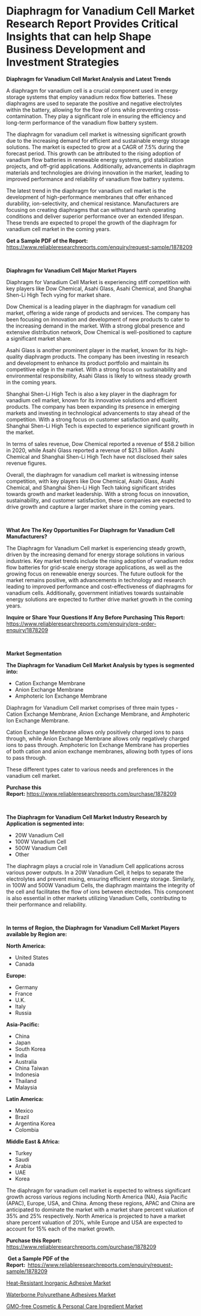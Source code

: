 <p><h1>Diaphragm for Vanadium Cell Market Research Report Provides Critical Insights that can help Shape Business Development and Investment Strategies</h1></p><p><strong>Diaphragm for Vanadium Cell Market Analysis and Latest Trends</strong></p>
<p><p>A diaphragm for vanadium cell is a crucial component used in energy storage systems that employ vanadium redox flow batteries. These diaphragms are used to separate the positive and negative electrolytes within the battery, allowing for the flow of ions while preventing cross-contamination. They play a significant role in ensuring the efficiency and long-term performance of the vanadium flow battery system.</p><p>The diaphragm for vanadium cell market is witnessing significant growth due to the increasing demand for efficient and sustainable energy storage solutions. The market is expected to grow at a CAGR of 7.5% during the forecast period. This growth can be attributed to the rising adoption of vanadium flow batteries in renewable energy systems, grid stabilization projects, and off-grid applications. Additionally, advancements in diaphragm materials and technologies are driving innovation in the market, leading to improved performance and reliability of vanadium flow battery systems.</p><p>The latest trend in the diaphragm for vanadium cell market is the development of high-performance membranes that offer enhanced durability, ion-selectivity, and chemical resistance. Manufacturers are focusing on creating diaphragms that can withstand harsh operating conditions and deliver superior performance over an extended lifespan. These trends are expected to propel the growth of the diaphragm for vanadium cell market in the coming years.</p></p>
<p><strong>Get a Sample PDF of the Report:&nbsp;</strong> <a href="https://www.reliableresearchreports.com/enquiry/request-sample/1878209">https://www.reliableresearchreports.com/enquiry/request-sample/1878209</a></p>
<p>&nbsp;</p>
<p><strong>Diaphragm for Vanadium Cell Major Market Players</strong></p>
<p><p>Diaphragm for Vanadium Cell Market is experiencing stiff competition with key players like Dow Chemical, Asahi Glass, Asahi Chemical, and Shanghai Shen-Li High Tech vying for market share. </p><p>Dow Chemical is a leading player in the diaphragm for vanadium cell market, offering a wide range of products and services. The company has been focusing on innovation and development of new products to cater to the increasing demand in the market. With a strong global presence and extensive distribution network, Dow Chemical is well-positioned to capture a significant market share.</p><p>Asahi Glass is another prominent player in the market, known for its high-quality diaphragm products. The company has been investing in research and development to enhance its product portfolio and maintain its competitive edge in the market. With a strong focus on sustainability and environmental responsibility, Asahi Glass is likely to witness steady growth in the coming years.</p><p>Shanghai Shen-Li High Tech is also a key player in the diaphragm for vanadium cell market, known for its innovative solutions and efficient products. The company has been expanding its presence in emerging markets and investing in technological advancements to stay ahead of the competition. With a strong focus on customer satisfaction and quality, Shanghai Shen-Li High Tech is expected to experience significant growth in the market.</p><p>In terms of sales revenue, Dow Chemical reported a revenue of $58.2 billion in 2020, while Asahi Glass reported a revenue of $21.3 billion. Asahi Chemical and Shanghai Shen-Li High Tech have not disclosed their sales revenue figures. </p><p>Overall, the diaphragm for vanadium cell market is witnessing intense competition, with key players like Dow Chemical, Asahi Glass, Asahi Chemical, and Shanghai Shen-Li High Tech taking significant strides towards growth and market leadership. With a strong focus on innovation, sustainability, and customer satisfaction, these companies are expected to drive growth and capture a larger market share in the coming years.</p></p>
<p>&nbsp;</p>
<p><strong>What Are The Key Opportunities For Diaphragm for Vanadium Cell Manufacturers?</strong></p>
<p><p>The Diaphragm for Vanadium Cell market is experiencing steady growth, driven by the increasing demand for energy storage solutions in various industries. Key market trends include the rising adoption of vanadium redox flow batteries for grid-scale energy storage applications, as well as the growing focus on renewable energy sources. The future outlook for the market remains positive, with advancements in technology and research leading to improved performance and cost-effectiveness of diaphragms for vanadium cells. Additionally, government initiatives towards sustainable energy solutions are expected to further drive market growth in the coming years.</p></p>
<p><strong>Inquire or Share Your Questions If Any Before Purchasing This Report:</strong> <a href="https://www.reliableresearchreports.com/enquiry/pre-order-enquiry/1878209">https://www.reliableresearchreports.com/enquiry/pre-order-enquiry/1878209</a></p>
<p>&nbsp;</p>
<p><strong>Market Segmentation</strong></p>
<p><strong>The Diaphragm for Vanadium Cell Market Analysis by types is segmented into:</strong></p>
<p><ul><li>Cation Exchange Membrane</li><li>Anion Exchange Membrane</li><li>Amphoteric Ion Exchange Membrane</li></ul></p>
<p><p>Diaphragm for Vanadium Cell market comprises of three main types - Cation Exchange Membrane, Anion Exchange Membrane, and Amphoteric Ion Exchange Membrane. </p><p>Cation Exchange Membrane allows only positively charged ions to pass through, while Anion Exchange Membrane allows only negatively charged ions to pass through. Amphoteric Ion Exchange Membrane has properties of both cation and anion exchange membranes, allowing both types of ions to pass through.</p><p>These different types cater to various needs and preferences in the vanadium cell market.</p></p>
<p><strong>Purchase this Report:&nbsp;</strong><a href="https://www.reliableresearchreports.com/purchase/1878209">https://www.reliableresearchreports.com/purchase/1878209</a></p>
<p>&nbsp;</p>
<p><strong>The Diaphragm for Vanadium Cell Market Industry Research by Application is segmented into:</strong></p>
<p><ul><li>20W Vanadium Cell</li><li>100W Vanadium Cell</li><li>500W Vanadium Cell</li><li>Other</li></ul></p>
<p><p>The diaphragm plays a crucial role in Vanadium Cell applications across various power outputs. In a 20W Vanadium Cell, it helps to separate the electrolytes and prevent mixing, ensuring efficient energy storage. Similarly, in 100W and 500W Vanadium Cells, the diaphragm maintains the integrity of the cell and facilitates the flow of ions between electrodes. This component is also essential in other markets utilizing Vanadium Cells, contributing to their performance and reliability.</p></p>
<p>&nbsp;</p>
<p><strong>In terms of Region, the Diaphragm for Vanadium Cell Market Players available by Region are:</strong></p>
<p>
    <p> <strong> North America: </strong>
        <ul>
            <li>United States</li>
            <li>Canada</li>
        </ul>
        </p> 
    <p> <strong> Europe: </strong>
        <ul>
            <li>Germany</li>
            <li>France</li>
            <li>U.K.</li>
            <li>Italy</li>
            <li>Russia</li>
        </ul>
        </p> 
    <p> <strong> Asia-Pacific: </strong>
        <ul>
            <li>China</li>
            <li>Japan</li>
            <li>South Korea</li>
            <li>India</li>
            <li>Australia</li>
            <li>China Taiwan</li>
            <li>Indonesia</li>
            <li>Thailand</li>
            <li>Malaysia</li>
        </ul>
        </p> 
    <p> <strong> Latin America: </strong>
        <ul>
            <li>Mexico</li>
            <li>Brazil</li>
            <li>Argentina Korea</li>
            <li>Colombia</li>
        </ul>
        </p> 
    <p> <strong> Middle East & Africa: </strong>
        <ul>
            <li>Turkey</li>
            <li>Saudi</li>
            <li>Arabia</li>
            <li>UAE</li>
            <li>Korea</li>
        </ul>
    </p>
    </p>
<p><p>The diaphragm for vanadium cell market is expected to witness significant growth across various regions including North America (NA), Asia Pacific (APAC), Europe, USA, and China. Among these regions, APAC and China are anticipated to dominate the market with a market share percent valuation of 35% and 25% respectively. North America is projected to have a market share percent valuation of 20%, while Europe and USA are expected to account for 15% each of the market growth.</p></p>
<p><strong>Purchase this Report: </strong><a href="https://www.reliableresearchreports.com/purchase/1878209">https://www.reliableresearchreports.com/purchase/1878209</a></p>
<p>&nbsp;<strong>Get a Sample PDF of the Report:&nbsp;&nbsp;</strong><a href="https://www.reliableresearchreports.com/enquiry/request-sample/1878209">https://www.reliableresearchreports.com/enquiry/request-sample/1878209</a></p>
<p><strong></strong></p>
<p><p><a href="https://github.com/Alonsoolds3wq1d81czn8rbol/Market-Research-Report-List-1/blob/main/heat-resistant-inorganic-adhesive-market.md">Heat-Resistant Inorganic Adhesive Market</a></p><p><a href="https://github.com/yemakinde/Market-Research-Report-List-1/blob/main/waterborne-polyurethane-adhesives-market.md">Waterborne Polyurethane Adhesives Market</a></p><p><a href="https://github.com/jsmusil/Market-Research-Report-List-2/blob/main/gmo-free-cosmetic-personal-care-ingredient-market.md">GMO-free Cosmetic & Personal Care Ingredient Market</a></p></p>